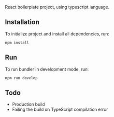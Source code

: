 React boilerplate project, using typescript language.

## Installation
To initialize project and install all dependencies, run:
```
npm install
```

## Run
To run bundler in development mode, run:
```
npm run develop
```

## Todo
- Production build
- Failing the build on TypeScript compilation error
